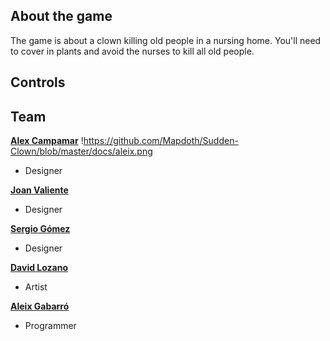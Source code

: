 ## About the game

The game is about a clown killing old people in a nursing home. You'll need to cover in plants and avoid the nurses to kill all old people.

## Controls

## Team

[**Alex Campamar**](https://github.com/Acaree)
!https://github.com/Mapdoth/Sudden-Clown/blob/master/docs/aleix.png
- Designer


[**Joan Valiente**](https://github.com/JoanValiente)
- Designer


[**Sergio Gómez**](https://github.com/Sersius)
- Designer


[**David Lozano**](https://github.com/DavidTheMaaster)
- Artist


[**Aleix Gabarró**](https://github.com/aleixgab)
- Programmer
